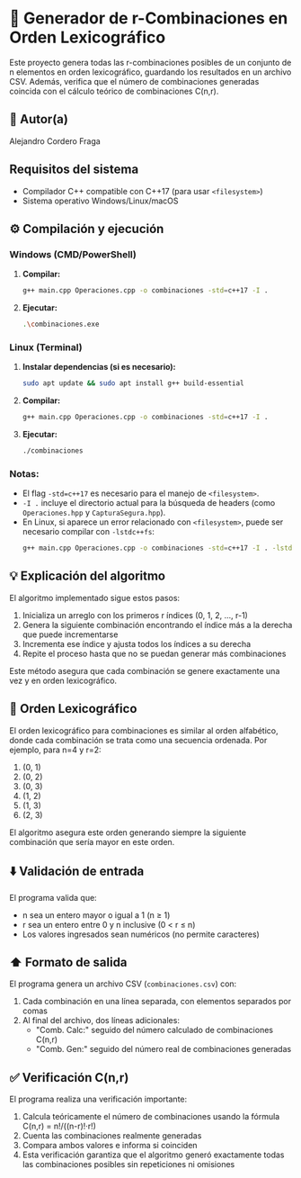 # 🚀 Generador de r-Combinaciones en Orden Lexicográfico
Este proyecto genera todas las r-combinaciones posibles de un conjunto de n elementos en orden lexicográfico, guardando los resultados en un archivo CSV. Además, verifica que el número de combinaciones generadas coincida con el cálculo teórico de combinaciones C(n,r).

## 👤 Autor(a)
Alejandro Cordero Fraga

## Requisitos del sistema
- Compilador C++ compatible con C++17 (para usar `<filesystem>`)
- Sistema operativo Windows/Linux/macOS

## ⚙️ Compilación y ejecución  

### **Windows (CMD/PowerShell)**  
1. **Compilar:**  
   ```bash  
   g++ main.cpp Operaciones.cpp -o combinaciones -std=c++17 -I .  
   ```  
2. **Ejecutar:**  
   ```bash  
   .\combinaciones.exe  
   ```  

### **Linux (Terminal)**  
1. **Instalar dependencias (si es necesario):**  
   ```bash  
   sudo apt update && sudo apt install g++ build-essential  
   ```  
2. **Compilar:**  
   ```bash  
   g++ main.cpp Operaciones.cpp -o combinaciones -std=c++17 -I .  
   ```  
3. **Ejecutar:**  
   ```bash  
   ./combinaciones  
   ```  

### Notas:  
- El flag `-std=c++17` es necesario para el manejo de `<filesystem>`.  
- `-I .` incluye el directorio actual para la búsqueda de headers (como `Operaciones.hpp` y `CapturaSegura.hpp`).  
- En Linux, si aparece un error relacionado con `<filesystem>`, puede ser necesario compilar con `-lstdc++fs`:  
  ```bash  
  g++ main.cpp Operaciones.cpp -o combinaciones -std=c++17 -I . -lstdc++fs  
  ```

## 💡 Explicación del algoritmo
El algoritmo implementado sigue estos pasos:
1. Inicializa un arreglo con los primeros r índices (0, 1, 2, ..., r-1)
2. Genera la siguiente combinación encontrando el índice más a la derecha que puede incrementarse
3. Incrementa ese índice y ajusta todos los índices a su derecha
4. Repite el proceso hasta que no se puedan generar más combinaciones

Este método asegura que cada combinación se genere exactamente una vez y en orden lexicográfico.

## 🚥 Orden Lexicográfico
El orden lexicográfico para combinaciones es similar al orden alfabético, donde cada combinación se trata como una secuencia ordenada. Por ejemplo, para n=4 y r=2:
1. (0, 1)
2. (0, 2)
3. (0, 3)
4. (1, 2)
5. (1, 3)
6. (2, 3)

El algoritmo asegura este orden generando siempre la siguiente combinación que sería mayor en este orden.

## ⬇️ Validación de entrada
El programa valida que:
- n sea un entero mayor o igual a 1 (n ≥ 1)
- r sea un entero entre 0 y n inclusive (0 < r ≤ n)
- Los valores ingresados sean numéricos (no permite caracteres)

## ⬆️ Formato de salida
El programa genera un archivo CSV (`combinaciones.csv`) con:
1. Cada combinación en una línea separada, con elementos separados por comas
2. Al final del archivo, dos líneas adicionales:
   - "Comb. Calc:" seguido del número calculado de combinaciones C(n,r)
   - "Comb. Gen:" seguido del número real de combinaciones generadas

## ✅ Verificación C(n,r)
El programa realiza una verificación importante:
1. Calcula teóricamente el número de combinaciones usando la fórmula C(n,r) = n!/((n-r)!·r!)
2. Cuenta las combinaciones realmente generadas
3. Compara ambos valores e informa si coinciden
4. Esta verificación garantiza que el algoritmo generó exactamente todas las combinaciones posibles sin repeticiones ni omisiones
